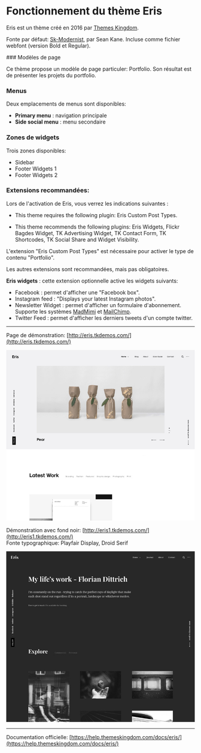 # Fonctionnement du thème Eris

Eris est un thème créé en 2016 par [Themes Kingdom](https://themeskingdom.com/).

Fonte par défaut: [Sk-Modernist](http://seankanedesign.com/work/sk-modernist), par Sean Kane. Incluse comme fichier webfont (version Bold et Regular).

### Modèles de page

Ce thème propose un modèle de page particuler: Portfolio.
Son résultat est de présenter les projets du portfolio.

### Menus

Deux emplacements de menus sont disponibles:

- **Primary menu** : navigation principale
- **Side social menu** : menu secondaire

### Zones de widgets

Trois zones disponibles:

- Sidebar
- Footer Widgets 1
- Footer Widgets 2

### Extensions recommandées:

Lors de l'activation de Eris, vous verrez les indications suivantes :

- This theme requires the following plugin: Eris Custom Post Types.

- This theme recommends the following plugins: Eris Widgets, Flickr Bagdes Widget, TK Advertising Widget, TK Contact Form, TK Shortcodes, TK Social Share and Widget Visibility.


L'extension "Eris Custom Post Types" est nécessaire pour activer le type de contenu "Portfolio".

Les autres extensions sont recommandées, mais pas obligatoires.

**Eris widgets** : cette extension optionnelle active les widgets suivants:
- Facebook : permet d'afficher une "Facebook box".
- Instagram feed : "Displays your latest Instagram photos".
- Newsletter Widget : permet d'afficher un formulaire d'abonnement. Supporte les systèmes [MadMimi](https://madmimi.com/) et [MailChimp](https://mailchimp.com/).
- Twitter Feed : permet d'afficher les derniers tweets d'un compte twitter.

***

Page de démonstration: [http://eris.tkdemos.com/](http://eris.tkdemos.com/)

![Demo 1](https://raw.githubusercontent.com/coursweb/theme-eris/master/img/eris-1-demo.jpg)

Démonstration avec fond noir: [http://eris1.tkdemos.com/](http://eris1.tkdemos.com/)  
Fonte typographique: Playfair Display, Droid Serif

![Demo 2](https://raw.githubusercontent.com/coursweb/theme-eris/master/img/eris-2-demo.jpg)



***

Documentation officielle: [https://help.themeskingdom.com/docs/eris/](https://help.themeskingdom.com/docs/eris/)